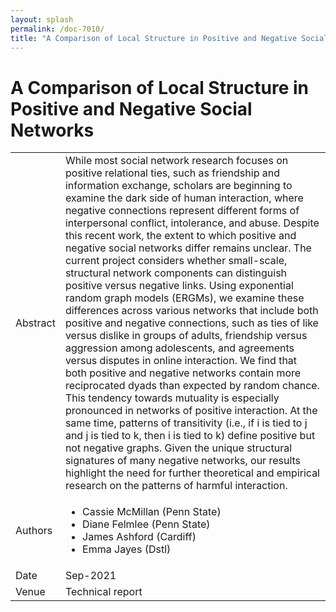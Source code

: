 ```yaml
---
layout: splash
permalink: /doc-7010/
title: "A Comparison of Local Structure in Positive and Negative Social Networks"
---
```


# A Comparison of Local Structure in Positive and Negative Social Networks

<table>
    <tbody>
    <tr>
        <td>Abstract</td>
        <td>While most social network research focuses on positive relational ties, such as friendship and information exchange, scholars are beginning to examine the dark side of human interaction, where negative connections represent different forms of interpersonal conflict, intolerance, and abuse. Despite this recent work, the extent to which positive and negative social networks differ remains unclear. The current project considers whether small-scale, structural network components can distinguish positive versus negative links. Using exponential random graph models (ERGMs), we examine these differences across various networks that include both positive and negative connections, such as ties of like versus dislike in groups of adults, friendship versus aggression among adolescents, and agreements versus disputes in online interaction. We find that both positive and negative networks contain more reciprocated dyads than expected by random chance. This tendency towards mutuality is especially pronounced in networks of positive interaction. At the same time, patterns of transitivity (i.e., if i is tied to j and j is tied to k, then i is tied to k) define positive but not negative graphs. Given the unique structural signatures of many negative networks, our results highlight the need for further theoretical and empirical research on the patterns of harmful interaction.</td>
    </tr>
    <tr>
        <td>Authors</td>
        <td>
            <ul>
                <li>Cassie McMillan (Penn State)</li>
                <li>Diane Felmlee (Penn State)</li>
                <li>James Ashford (Cardiff)</li>
                <li>Emma Jayes (Dstl)</li>
            </ul>
        </td>
    </tr>
    <tr>
        <td>Date</td>
        <td>Sep-2021</td>
    </tr>
    <tr>
        <td>Venue</td>
        <td>Technical report</td>
    </tr>
    </tbody>
</table>
